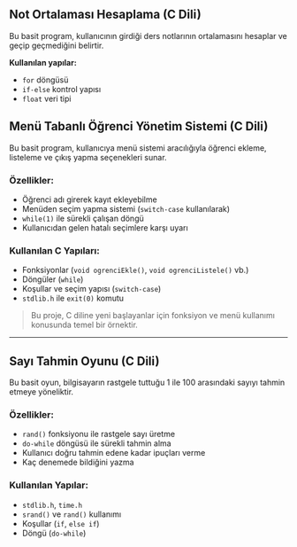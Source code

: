 ## Not Ortalaması Hesaplama (C Dili)

Bu basit program, kullanıcının girdiği ders notlarının ortalamasını hesaplar ve geçip geçmediğini belirtir.

**Kullanılan yapılar:**
- `for` döngüsü
- `if-else` kontrol yapısı
- `float` veri tipi
  
## Menü Tabanlı Öğrenci Yönetim Sistemi (C Dili)

Bu basit program, kullanıcıya menü sistemi aracılığıyla öğrenci ekleme, listeleme ve çıkış yapma seçenekleri sunar. 

### Özellikler:
- Öğrenci adı girerek kayıt ekleyebilme
- Menüden seçim yapma sistemi (`switch-case` kullanılarak)
- `while(1)` ile sürekli çalışan döngü
- Kullanıcıdan gelen hatalı seçimlere karşı uyarı

### Kullanılan C Yapıları:
- Fonksiyonlar (`void ogrenciEkle()`, `void ogrenciListele()` vb.)
- Döngüler (`while`)
- Koşullar ve seçim yapısı (`switch-case`)
- `stdlib.h` ile `exit(0)` komutu

> Bu proje, C diline yeni başlayanlar için fonksiyon ve menü kullanımı konusunda temel bir örnektir.
---

## Sayı Tahmin Oyunu (C Dili)

Bu basit oyun, bilgisayarın rastgele tuttuğu 1 ile 100 arasındaki sayıyı tahmin etmeye yöneliktir.

### Özellikler:
- `rand()` fonksiyonu ile rastgele sayı üretme
- `do-while` döngüsü ile sürekli tahmin alma
- Kullanıcı doğru tahmin edene kadar ipuçları verme
- Kaç denemede bildiğini yazma

### Kullanılan Yapılar:
- `stdlib.h`, `time.h`
- `srand()` ve `rand()` kullanımı
- Koşullar (`if`, `else if`)
- Döngü (`do-while`)
